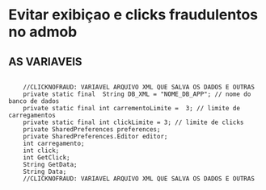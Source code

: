 # Evitar exibiçao e clicks fraudulentos no admob

## AS VARIAVEIS

<code>
    //CLICKNOFRAUD: VARIAVEL ARQUIVO XML QUE SALVA OS DADOS E OUTRAS
    private static final  String DB_XML = "NOME_DB_APP"; // nome do banco de dados
    private static final int carrementoLimite =  3; // limite de carregamentos
    private static final int clickLimite = 3; // limite de clicks
    private SharedPreferences preferences;
    private SharedPreferences.Editor editor;
    int carregamento;
    int click;
    int GetClick;
    String GetData;
    String Data;
    //CLICKNOFRAUD: VARIAVEL ARQUIVO XML QUE SALVA OS DADOS E OUTRAS
</code>
